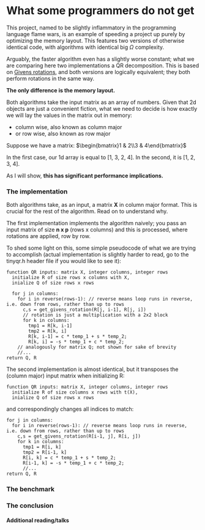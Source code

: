 # What some programmers do not get

This project, named to be slightly inflammatory in the programming language flame wars, 
is an example of speeding a project up purely by optimizing the memory layout. This features 
two versions of otherwise identical code, with algorithms with identical big $\Omega$ complexity.

Arguably, the faster algorithm even has a slightly worse constant; what we are comparing here two 
implementations a QR decomposition. This is based on [Givens rotations](), and both versions are logically 
equivalent; they both perform rotations in the same way. 

**The only difference is the memory layout.**

Both algorithms take the input matrix as an array of numbers. Given that 2d objects are just a convenient
fiction, what we need to decide is how exactly we will lay the values in the matrix out in memory:

* column wise, also known as column major
* or row wise, also known as row major

Suppose we have a matrix:
$\begin{bmatrix}1 & 2\\3 & 4\end{bmatrix}$

In the first case, our 1d array is equal to [1, 3, 2, 4]. In the second, it is [1, 2, 3, 4].

As I will show, **this has significant performance implications.** 

### The implementation

Both algorithms take, as an input, a matrix **X** in column major format. This is crucial for the 
rest of the algorithm. Read on to understand why. 

The first implementation implements the algorithm naively; you pass an input matrix of size **n x p**
(rows x columns) and this is processed, where rotations are applied, row by row. 

To shed some light on this, some simple pseudocode of what we are trying to accomplish
(actual implementation is slightly harder to read, go to the tinyqr.h header file if you would 
like to see it):

```pseudocode
function QR inputs: matrix X, integer columns, integer rows 
  initialize R of size rows x columns with X, 
  inialize Q of size rows x rows 

  for j in columns:
    for i in reverse(rows-1): // reverse means loop runs in reverse, i.e. down from rows, rather than up to rows
      c,s = get_givens_rotation(R[j, i-1], R[j, i])
      // rotation is just a multiplication with a 2x2 block
      for k in columns:
        tmp1 = R[k, i-1]
        tmp2 = R[k, i]
        R[k, i-1] = c * temp_1 + s * temp_2;
        R[k, i] = -s * temp_1 + c * temp_2;
    // analogously for matrix Q; not shown for sake of brevity
    //...
return Q, R  
```

The second implementation is almost identical, but it transposes the (column major) input matrix 
when initializing R:
```pseudocode
function QR inputs: matrix X, integer columns, integer rows 
  initialize R of size columns x rows with t(X), 
  inialize Q of size rows x rows 
```
and correspondingly changes all indices to match:
```
for j in columns:
  for i in reverse(rows-1): // reverse means loop runs in reverse, i.e. down from rows, rather than up to rows
    c,s = get_givens_rotation(R[i-1, j], R[i, j])
    for k in columns:
      tmp1 = R[i, k]
      tmp2 = R[i-1, k]
      R[i, k] = c * temp_1 + s * temp_2;
      R[i-1, k] = -s * temp_1 + c * temp_2;
      //...
return Q, R
```







### The benchmark





### The conclusion


#### Additional reading/talks


